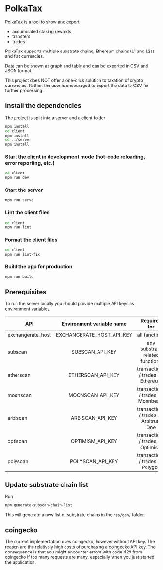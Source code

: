 # PolkaTax

PolkaTax is a tool to show and export 

- accumulated staking rewards 
- transfers 
- trades

PolkaTax supports multiple substrate chains, Ethereum chains (L1 and L2s) and fiat currencies.

Data can be shown as graph and table and can be exported in CSV and JSON format.

This project does NOT offer a one-click solution to taxation of crypto currencies.
Rather, the user is encouraged to export the data to CSV for further processing.

## Install the dependencies

The project is split into a server and a client folder

```bash
npm install
cd client
npm install
cd ../server
npm install
```

### Start the client in development mode (hot-code reloading, error reporting, etc.)

```bash
cd client
npm run dev
```

### Start the server

```bash
npm run serve
```

### Lint the client files

```bash
cd client
npm run lint
```

### Format the client files

```bash
cd client
npm run lint-fix
```

### Build the app for production

```bash
npm run build
```



## Prerequisites
To run the server locally you should provide multiple API keys as environment variables.


| API   |      Environment variable name      |  Required for |
|----------|:-------------:|:-------------:|
| exchangerate_host | EXCHANGERATE_HOST_API_KEY | all functions |
| subscan |  SUBSCAN_API_KEY | any substrate related functions |
| etherscan |    ETHERSCAN_API_KEY   | transactions / trades on Ethereum |
| moonscan | MOONSCAN_API_KEY |  transactions / trades on Moonbeam |
| arbiscan | ARBISCAN_API_KEY |  transactions / trades on Arbitrum One |
| optiscan | OPTIMISM_API_KEY |  transactions / trades on Optimism |
| polyscan | POLYSCAN_API_KEY |  transactions / trades on Polygon |


## Update substrate chain list

Run 
```bash
npm generate-subscan-chain-list
```
This will generate a new list of substrate chains in the `res/gen/` folder.

## coingecko

The current implementation uses coingecko, however without API key.
The reason are the relatively high costs of purchasing a coingecko API key.
The consequence is that you might encounter errors with code 429 from coingecko if too many
requests are many, especially when you just started the application.
